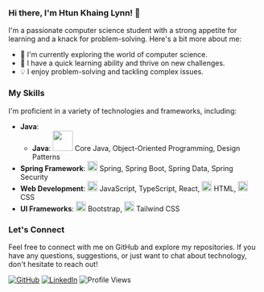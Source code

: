 ### Hi there, I'm Htun Khaing Lynn! 👋

I'm a passionate computer science student with a strong appetite for learning and a knack for problem-solving. Here's a bit more about me:

- 🔭 I'm currently exploring the world of computer science.
- 🌱 I have a quick learning ability and thrive on new challenges.
- 💡 I enjoy problem-solving and tackling complex issues.

### My Skills

I'm proficient in a variety of technologies and frameworks, including:

- **Java**: 
  - **Java**: <img src="data:image/svg+xml,%3Csvg xmlns='http://www.w3.org/2000/svg' x='0px' y='0px' width='100' height='100' viewBox='0 0 48 48'%3E%3Cpath fill='%23F44336' d='M23.65,24.898c-0.998-1.609-1.722-2.943-2.725-5.455C19.229,15.2,31.24,11.366,26.37,3.999c2.111,5.089-7.577,8.235-8.477,12.473C17.07,20.37,23.645,24.898,23.65,24.898z'%3E%3C/path%3E%3Cpath fill='%23F44336' d='M23.878,17.27c-0.192,2.516,2.229,3.857,2.299,5.695c0.056,1.496-1.447,2.743-1.447,2.743s2.728-0.536,3.579-2.818c0.945-2.534-1.834-4.269-1.548-6.298c0.267-1.938,6.031-5.543,6.031-5.543S24.311,11.611,23.878,17.27z'%3E%3C/path%3E%3Cg%3E%3Cpath fill='%231565C0' d='M32.084 25.055c1.754-.394 3.233.723 3.233 2.01 0 2.901-4.021 5.643-4.021 5.643s6.225-.742 6.225-5.505C37.521 24.053 34.464 23.266 32.084 25.055zM29.129 27.395c0 0 1.941-1.383 2.458-1.902-4.763 1.011-15.638 1.147-15.638.269 0-.809 3.507-1.638 3.507-1.638s-7.773-.112-7.773 2.181C11.683 28.695 21.858 28.866 29.129 27.395z'%3E%3C/path%3E%3Cpath fill='%231565C0' d='M27.935,29.571c-4.509,1.499-12.814,1.02-10.354-0.993c-1.198,0-2.974,0.963-2.974,1.889c0,1.857,8.982,3.291,15.63,0.572L27.935,29.571z'%3E%3C/path%3E%3Cpath fill='%231565C0' d='M18.686,32.739c-1.636,0-2.695,1.054-2.695,1.822c0,2.391,9.76,2.632,13.627,0.205l-2.458-1.632C24.271,34.404,17.014,34.579,18.686,32.739z'%3E%3C/path%3E%3Cpath fill='%231565C0' d='M36.281,36.632c0-0.936-1.055-1.377-1.433-1.588c2.228,5.373-22.317,4.956-22.317,1.784c0-0.721,1.807-1.427,3.477-1.093l-1.42-0.839C11.26,34.374,9,35.837,9,37.017C9,42.52,36.281,42.255,36.281,36.632z'%3E%3C/path%3E%3Cpath fill='%231565C0' d='M39,38.604c-4.146,4.095-14.659,5.587-25.231,3.057C24.341,46.164,38.95,43.628,39,38.604z'%3E%3C/path%3E%3C/svg%3E" width="40" height="40" />
 Core Java, Object-Oriented Programming, Design Patterns
- **Spring Framework**:
  <img src="https://img.icons8.com/color/48/spring-logo.png" width="20" height="20" /> Spring, Spring Boot, Spring Data, Spring Security
- **Web Development**:
  <img src="https://cdn.jsdelivr.net/npm/simple-icons@v3/icons/javascript.svg" width="20" height="20" /> JavaScript, TypeScript, React,
  <img src="https://cdn.jsdelivr.net/npm/simple-icons@v3/icons/html5.svg" width="20" height="20" /> HTML, 
  <img src="https://cdn.jsdelivr.net/npm/simple-icons@v3/icons/css3.svg" width="20" height="20" /> CSS
- **UI Frameworks**:
  <img src="https://cdn.jsdelivr.net/npm/simple-icons@v3/icons/bootstrap.svg" width="20" height="20" /> Bootstrap, 
  <img src="https://cdn.jsdelivr.net/npm/simple-icons@v3/icons/tailwindcss.svg" width="20" height="20" /> Tailwind CSS

### Let's Connect

Feel free to connect with me on GitHub and explore my repositories. If you have any questions, suggestions, or just want to chat about technology, don't hesitate to reach out!

[![GitHub](https://img.shields.io/github/followers/htunkhainglynn?style=social)](https://github.com/htunkhainglynn)
[![LinkedIn](https://img.shields.io/badge/LinkedIn-Connect-blue)](https://www.linkedin.com/in/htun-khaing-lynn-a496b31a7/)
![Profile Views](https://komarev.com/ghpvc/?username=htunkhainglynn)
